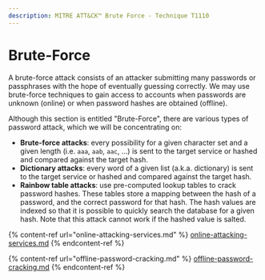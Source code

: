 ```yaml
---
description: MITRE ATT&CK™ Brute Force - Technique T1110
---
```


# Brute-Force

A brute-force attack consists of an attacker submitting many passwords or passphrases with the hope of eventually guessing correctly. We may use brute-force techniques to gain access to accounts when passwords are unknown (online) or when password hashes are obtained (offline).

Although this section is entitled "Brute-Force", there are various types of password attack, which we will be concentrating on:

* **Brute-force attacks**: every possibility for a given character set and a given length (i.e. `aaa`, `aab`, `aac`, ...) is sent to the target service or hashed and compared against the target hash.
* **Dictionary attacks**: every word of a given list (a.k.a. dictionary) is sent to the target service or hashed and compared against the target hash.
* **Rainbow table attacks**: use pre-computed lookup tables to crack password hashes. These tables store a mapping between the hash of a password, and the correct password for that hash. The hash values are indexed so that it is possible to quickly search the database for a given hash. Note that this attack cannot work if the hashed value is salted.

{% content-ref url="online-attacking-services.md" %}
[online-attacking-services.md](online-attacking-services.md)
{% endcontent-ref %}

{% content-ref url="offline-password-cracking.md" %}
[offline-password-cracking.md](offline-password-cracking.md)
{% endcontent-ref %}
